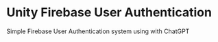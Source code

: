 # Unity Firebase User Authentication
 Simple Firebase User Authentication system using with ChatGPT
